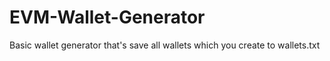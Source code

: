# EVM-Wallet-Generator

Basic wallet generator that's save all wallets which you create to wallets.txt
